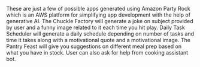 These are just a few of possible apps generated using Amazon Party Rock which is an AWS platform for simplifying app development with the help of generative AI.
The Chuckle Factory will generate a joke on subject provided by user and a funny image related to it each time you hit play.
Daily Task Scheduler will generate a daily schedule depending on number of tasks and time it takes along with a motivational quote and a motivational image.
The Pantry Feast will give you suggestions on different meal prep based on what you have in stock. User can also ask for help from cooking assistant bot.
